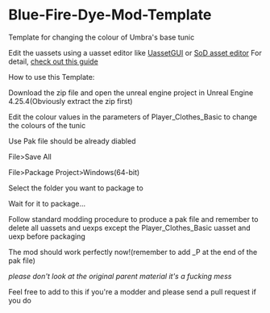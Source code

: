 # Blue-Fire-Dye-Mod-Template
Template for changing the colour of Umbra's base tunic

Edit the uassets using a uasset editor like [UassetGUI](https://github.com/atenfyr/UAssetGUI) or [SoD asset editor](https://github.com/kaiheilos/Utilities)
For detail, [check out this guide](https://github.com/bananaturtlesandwich/Blue-Fire-Modding-Guide)



How to use this Template:

Download the zip file and open the unreal engine project in Unreal Engine 4.25.4(Obviously extract the zip first)

Edit the colour values in the parameters of Player_Clothes_Basic to change the colours of the tunic

Use Pak file should be already diabled

File>Save All

File>Package Project>Windows(64-bit)

Select the folder you want to package to 

Wait for it to package...




Follow standard modding procedure to produce a pak file and remember to delete all uassets and uexps except the Player_Clothes_Basic uasset and uexp before packaging

The mod should work perfectly now!(remember to add _P at the end of the pak file)

*please don't look at the original parent material it's a fucking mess*

Feel free to add to this if you're a modder and please send a pull request if you do
